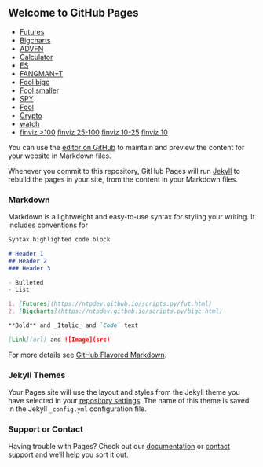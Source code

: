 ## Welcome to GitHub Pages
- [Futures](fut.html)
- [Bigcharts](bigc.html)
- [ADVFN](adv.html)
- [Calculator](tgt.html)
- [ES](https://www.barchart.com/futures/quotes/ES*0/technical-chart?plot=CANDLE&volume=contract&data=I:30&density=X&pricesOn=0&asPctChange=0&logscale=0&im=30&indicators=SMA(40);SMACD(3,10,16)&sym=ESU22&grid=1&height=375&studyheight=100&timeframe=4%20Months)
- [FANGMAN+T](https://stockcharts.com/freecharts/candleglance.html?META,AAPL,NVDA,GOOG,MSFT,AMZN,NFLX,TSLA,XLK)
- [Fool bigc](bigcf.html)
- [Fool smaller](bigcfs.html)
- [SPY](https://schrts.co/RpjzJZVk)
- [Fool](https://stockcharts.com/freecharts/candleglance.html?CFLT,DDOG,DOCN,SNOW,TEAM,TTD,TYL,VEEV)
- [Crypto](https://stockcharts.com/freecharts/candleglance.html?ARBK,COIN,CORZ,MARA,MSTR,SQ,$BTCUSD,$ETHUSD,$ADAUSD)
- [watch](watch.html)
- [finviz >100](https://finviz.com/screener.ashx?v=211&t=AAPL,MSFT,GOOGL,AMZN,META,NVDA,TSLA,ASML,PYPL,NFLX,NOW,XLK&o=-low52w) [finviz 25-100](https://finviz.com/screener.ashx?v=211&t=team,snow,snps,meli,crwd,sq,shop,wday,ftnt,anet,ddog,dxcm,ilmn,veev,ttd,vrtx,abnb&o=-low52w) [finviz 10-25](https://finviz.com/screener.ashx?v=211&t=zm,zs,payc,spot,ttwo,hubs,tyl,pins,u,twlo,docu,path,roku,swav&o=-low52w) [finviz 10](https://finviz.com/screener.ashx?v=211&t=masi,cflt,cgnx,iivi,txrh,docn,appn,vrns,upst,lmnd,fvrr,mttr,sfix,brze&o=-low52w)

You can use the [editor on GitHub](https://github.com/ntpdev/scripts.py/edit/gh-pages/index.md) to maintain and preview the content for your website in Markdown files.

Whenever you commit to this repository, GitHub Pages will run [Jekyll](https://jekyllrb.com/) to rebuild the pages in your site, from the content in your Markdown files.

### Markdown

Markdown is a lightweight and easy-to-use syntax for styling your writing. It includes conventions for

```markdown
Syntax highlighted code block

# Header 1
## Header 2
### Header 3

- Bulleted
- List

1. [Futures](https://ntpdev.gitbub.io/scripts.py/fut.html)
2. [Bigcharts](https://ntpdev.gitbub.io/scripts.py/bigc.html)

**Bold** and _Italic_ and `Code` text

[Link](url) and ![Image](src)
```

For more details see [GitHub Flavored Markdown](https://guides.github.com/features/mastering-markdown/).

### Jekyll Themes

Your Pages site will use the layout and styles from the Jekyll theme you have selected in your [repository settings](https://github.com/ntpdev/scripts.py/settings/pages). The name of this theme is saved in the Jekyll `_config.yml` configuration file.

### Support or Contact

Having trouble with Pages? Check out our [documentation](https://docs.github.com/categories/github-pages-basics/) or [contact support](https://support.github.com/contact) and we’ll help you sort it out.
